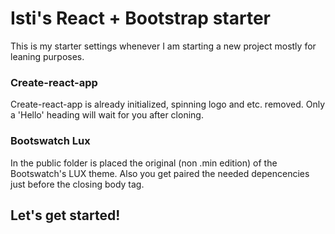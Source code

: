 # Isti's React + Bootstrap starter

This is my starter settings whenever I am starting a new project mostly for leaning purposes.

### Create-react-app

Create-react-app is already initialized, spinning logo and etc. removed. Only a 'Hello' heading will wait for you after cloning.

### Bootswatch Lux

In the public folder is placed the original (non .min edition) of the Bootswatch's LUX theme. Also you get paired the needed depencencies just before the closing body tag.

## Let's get started!
